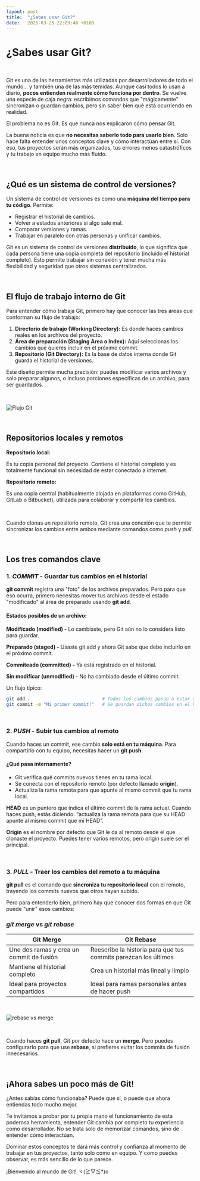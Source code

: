 ```yaml
---
layout: post
title:  "¿Sabes usar Git?"
date:   2025-03-25 22:09:46 +0100
---
```

# **¿Sabes usar Git?**
<br>

Git es una de las herramientas más utilizadas por desarrolladores de todo el mundo… y también una de las más temidas. Aunque casi todos lo usan a diario, **pocos entienden realmente cómo funciona por dentro**. Se vuelve una especie de caja negra: escribimos comandos que "mágicamente" sincronizan o guardan cambios, pero sin saber bien qué está ocurriendo en realidad.

El problema no es Git. Es que nunca nos explicaron cómo pensar Git.

La buena noticia es que **no necesitas saberlo todo para usarlo bien**. Solo hace falta entender unos conceptos clave y cómo interactúan entre sí. Con eso, tus proyectos serán más organizados, tus errores menos catastróficos y tu trabajo en equipo mucho más fluido.

<br>

## ¿Qué es un sistema de control de versiones?

Un sistema de control de versiones es como una **máquina del tiempo para tu código**. Permite:

- Registrar el historial de cambios.
- Volver a estados anteriores si algo sale mal.
- Comparar versiones y ramas.
- Trabajar en paralelo con otras personas y unificar cambios.

Git es un sistema de control de versiones **distribuido**, lo que significa que cada persona tiene una copia completa del repositorio (incluido el historial completo). Esto permite trabajar sin conexión y tener mucha más flexibilidad y seguridad que otros sistemas centralizados.

<br>

## El flujo de trabajo interno de Git

Para entender cómo trabaja Git, primero hay que conocer las tres áreas que conforman su flujo de trabajo:

1. **Directorio de trabajo (Working Directory):** Es donde haces cambios reales en los archivos del proyecto.
2. **Área de preparación (Staging Area o Index):** Aquí seleccionas los cambios que quieres incluir en el próximo commit.
3. **Repositorio (Git Directory):** Es la base de datos interna donde Git guarda el historial de versiones.

Este diseño permite mucha precisión: puedes modificar varios archivos y solo preparar algunos, o incluso porciones específicas de un archivo, para ser guardados.

<br>

![Flujo Git](/docs/_assets/git-flow.png)

<br>

## Repositorios locales y remotos

**Repositorio local:** 

Es tu copia personal del proyecto. Contiene el historial completo y es totalmente funcional sin necesidad de estar conectado a internet.

**Repositorio remoto:** 

Es una copia central (habitualmente alojada en plataformas como GitHub, GitLab o Bitbucket), utilizada para colaborar y compartir los cambios.

<br>

Cuando clonas un repositorio remoto, Git crea una conexión que te permite sincronizar los cambios entre ambos mediante comandos como *push* y *pull*.

<br>

## **Los tres comandos clave**

### 1. *COMMIT* - Guardar tus cambios en el historial

**git commit** registra una "foto" de los archivos preparados. Pero para que eso ocurra, primero necesitas mover tus archivos desde el estado "modificado" al área de preparado usando **git add**.

#### Estados posibles de un archivo:

**Modificado (modified) -** Lo cambiaste, pero Git aún no lo considera listo para guardar.

**Preparado (staged) -** Usaste git add y ahora Git sabe que debe incluirlo en el próximo commit.

**Commiteado (committed) -** Ya está registrado en el historial.

**Sin modificar (unmodified) -** No ha cambiado desde el último commit.

Un flujo típico:

```bash
git add .                           # Todos los cambios pasan a estar staged
git commit -m "Mi primer commit!"   # Se guardan dichos cambios en el historial
```
<br>

### 2. *PUSH* - Subir tus cambios al remoto

Cuando haces un commit, ese cambio **solo está en tu máquina**. Para compartirlo con tu equipo, necesitas hacer un **git push**.

#### ¿Qué pasa internamente?

- Git verifica qué commits nuevos tienes en tu rama local.
- Se conecta con el repositorio remoto (por defecto llamado **origin**).
- Actualiza la rama remota para que apunte al mismo commit que tu rama local.

**HEAD** es un puntero que indica el último commit de la rama actual. Cuando haces push, estás diciendo: “actualiza la rama remota para que su HEAD apunte al mismo commit que mi HEAD”.

**Origin** es el nombre por defecto que Git le da al remoto desde el que clonaste el proyecto. Puedes tener varios remotos, pero origin suele ser el principal.

<br>

### 3. *PULL* - Traer los cambios del remoto a tu máquina

**git pull** es el comando que **sincroniza tu repositorio local** con el remoto, trayendo los commits nuevos que otros hayan subido.

Pero para entenderlo bien, primero hay que conocer dos formas en que Git puede "unir" esos cambios:
<br>

### *git merge* vs *git rebase*

| Git Merge                                         | Git Rebase                                              |
|--------------------------------------------------|---------------------------------------------------------|
| Une dos ramas y crea un commit de fusión         | Reescribe la historia para que tus commits parezcan los últimos |
| Mantiene el historial completo                   | Crea un historial más lineal y limpio                   |
| Ideal para proyectos compartidos                 | Ideal para ramas personales antes de hacer push        |

<br>

![rebase vs merge](/docs/_assets/rebase-merge.png)

<br>

Cuando haces **git pull**, Git por defecto hace un **merge**. Pero puedes configurarlo para que use **rebase**, si prefieres evitar los commits de fusión innecesarios.

<br>

## ¡Ahora sabes un poco más de Git!
¿Antes sabías cómo funcionaba? Puede que sí, o puede que ahora entiendas todo mucho mejor. 

Te invitamos a probar por tu propia mano el funcionamiento de esta poderosa herramienta, entender Git cambia por completo tu experiencia como desarrollador. No se trata solo de memorizar comandos, sino de entender cómo interactúan.

Dominar estos conceptos te dará más control y confianza al momento de trabajar en tus proyectos, tanto solo como en equipo. Y como puedes observar, es más sencillo de lo que parece. 

¡Bienvenido al mundo de Git! ヾ(≧▽≦*)o
